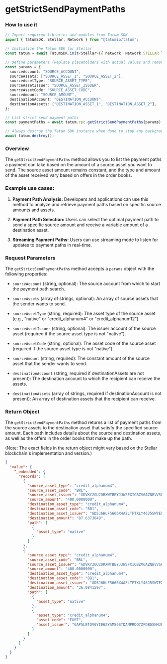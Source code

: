 # getStrictSendPaymentPaths

### How to use it

```typescript
// Import required libraries and modules from Tatum SDK
import { TatumSDK, Stellar, Network } from "@tatumio/tatum";

// Initialize the Tatum SDK for Stellar
const tatum = await TatumSDK.init<Stellar>({ network: Network.STELLAR });

// Define parameters (Replace placeholders with actual values and remove redundant)
const params = {
  sourceAccount: "SOURCE_ACCOUNT",
  sourceAssets: ["SOURCE_ASSET_1", "SOURCE_ASSET_2"],
  sourceAssetType: "SOURCE_ASSET_TYPE",
  sourceAssetIssuer: "SOURCE_ASSET_ISSUER",
  sourceAssetCode: "SOURCE_ASSET_CODE",
  sourceAmount: "SOURCE_AMOUNT",
  destinationAccount: "DESTINATION_ACCOUNT",
  destinationAssets: ["DESTINATION_ASSET_1", "DESTINATION_ASSET_2"],
};

// List strict send payment paths
const paymentPaths = await tatum.rpc.getStrictSendPaymentPaths(params);

// Always destroy the Tatum SDK instance when done to stop any background processes
await tatum.destroy();
```

### Overview

The `getStrictSendPaymentPaths` method allows you to list the payment paths a payment can take based on the amount of a source asset you want to send. The source asset amount remains constant, and the type and amount of the asset received vary based on offers in the order books.

### Example use cases:

1. **Payment Path Analysis:**
   Developers and applications can use this method to analyze and retrieve payment paths based on specific source amounts and assets.

2. **Payment Path Selection:**
   Users can select the optimal payment path to send a specific source amount and receive a variable amount of a destination asset.

3. **Streaming Payment Paths:**
   Users can use streaming mode to listen for updates to payment paths in real-time.

### Request Parameters

The `getStrictSendPaymentPaths` method accepts a `params` object with the following properties:

- `sourceAccount` (string, optional):
  The source account from which to start the payment path search.

- `sourceAssets` (array of strings, optional):
  An array of source assets that the sender wants to send.

- `sourceAssetType` (string, required):
  The asset type of the source asset (e.g., "native" or "credit_alphanum4" or "credit_alphanum12").

- `sourceAssetIssuer` (string, optional):
  The issuer account of the source asset (required if the source asset type is not "native").

- `sourceAssetCode` (string, optional):
  The asset code of the source asset (required if the source asset type is not "native").

- `sourceAmount` (string, required):
  The constant amount of the source asset that the sender wants to send.

- `destinationAccount` (string, required if destinationAssets are not present):
  The destination account to which the recipient can receive the assets.

- `destinationAssets` (array of strings, required if destinationAccount is not present):
  An array of destination assets that the recipient can receive.

### Return Object

The `getStrictSendPaymentPaths` method returns a list of payment paths from the source assets to the destination asset that satisfy the specified source amount. Each path includes details about the source and destination assets, as well as the offers in the order books that make up the path.

(Note: The exact fields in the return object might vary based on the Stellar blockchain's implementation and version.)

```json
{
  "value": {
    "_embedded": {
      "records": [
        {
          "source_asset_type": "credit_alphanum4",
          "source_asset_code": "BRL",
          "source_asset_issuer": "GDVKY2GU2DRXWTBEYJJWSFXIGBZV6AZNBVVSUHEPZI54LIS6BA7DVVSP",
          "source_amount": "400.0000000",
          "destination_asset_type": "credit_alphanum4",
          "destination_asset_code": "BB1",
          "destination_asset_issuer": "GD5J6HLF5666X4AZLTFTXLY46J5SW7EXRKBLEYPJP33S33MXZGV6CWFN",
          "destination_amount": "87.6373649",
          "path": [
            {
              "asset_type": "native"
            }
          ]
        },
        {
          "source_asset_type": "credit_alphanum4",
          "source_asset_code": "BRL",
          "source_asset_issuer": "GDVKY2GU2DRXWTBEYJJWSFXIGBZV6AZNBVVSUHEPZI54LIS6BA7DVVSP",
          "source_amount": "400.0000000",
          "destination_asset_type": "credit_alphanum4",
          "destination_asset_code": "BB1",
          "destination_asset_issuer": "GD5J6HLF5666X4AZLTFTXLY46J5SW7EXRKBLEYPJP33S33MXZGV6CWFN",
          "destination_amount": "36.0841597",
          "path": [
            {
              "asset_type": "native"
            },
            {
              "asset_type": "credit_alphanum4",
              "asset_code": "EURT",
              "asset_issuer": "GAP5LETOV6YIE62YAM56STDANPRDO7ZFDBGSNHJQIYGGKSMOZAHOOS2S"
            }
          ]
        }
      ]
    }
  }
}
```
